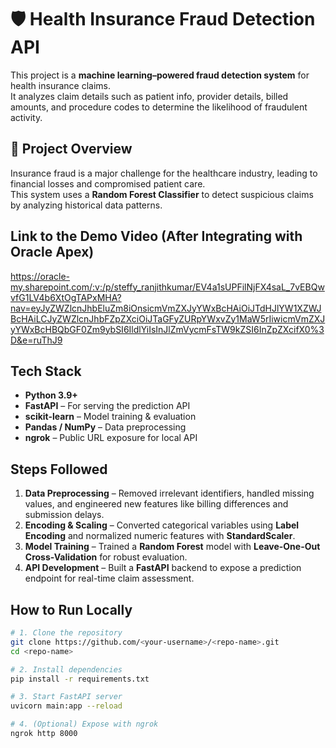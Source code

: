 # 🛡️ Health Insurance Fraud Detection API

This project is a **machine learning–powered fraud detection system** for health insurance claims.  
It analyzes claim details such as patient info, provider details, billed amounts, and procedure codes to determine the likelihood of fraudulent activity.

## 📌 Project Overview
Insurance fraud is a major challenge for the healthcare industry, leading to financial losses and compromised patient care.  
This system uses a **Random Forest Classifier** to detect suspicious claims by analyzing historical data patterns.

##  Link to the Demo Video (After Integrating with Oracle Apex)
https://oracle-my.sharepoint.com/:v:/p/steffy_ranjithkumar/EV4a1sUPFilNjFX4saL_7vEBQwvfG1LV4b6XtOgTAPxMHA?nav=eyJyZWZlcnJhbEluZm8iOnsicmVmZXJyYWxBcHAiOiJTdHJlYW1XZWJBcHAiLCJyZWZlcnJhbFZpZXciOiJTaGFyZURpYWxvZy1MaW5rIiwicmVmZXJyYWxBcHBQbGF0Zm9ybSI6IldlYiIsInJlZmVycmFsTW9kZSI6InZpZXcifX0%3D&e=ruThJ9

##  Tech Stack
- **Python 3.9+**
- **FastAPI** – For serving the prediction API
- **scikit-learn** – Model training & evaluation
- **Pandas / NumPy** – Data preprocessing
- **ngrok** – Public URL exposure for local API

##  Steps Followed
1. **Data Preprocessing** – Removed irrelevant identifiers, handled missing values, and engineered new features like billing differences and submission delays.  
2. **Encoding & Scaling** – Converted categorical variables using **Label Encoding** and normalized numeric features with **StandardScaler**.  
3. **Model Training** – Trained a **Random Forest** model with **Leave-One-Out Cross-Validation** for robust evaluation.  
4. **API Development** – Built a **FastAPI** backend to expose a prediction endpoint for real-time claim assessment.


##  How to Run Locally
```bash
# 1. Clone the repository
git clone https://github.com/<your-username>/<repo-name>.git
cd <repo-name>

# 2. Install dependencies
pip install -r requirements.txt

# 3. Start FastAPI server
uvicorn main:app --reload

# 4. (Optional) Expose with ngrok
ngrok http 8000




